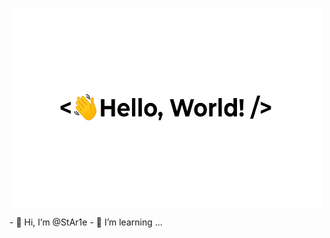 <p><img align="center" src="https://github.com/StAr1e/StAr1e/blob/main/dot.gif" width="500" height="320" /></p>
- 👋 Hi, I’m @StAr1e
- 👀 I’m learning ...


<!---
--->
